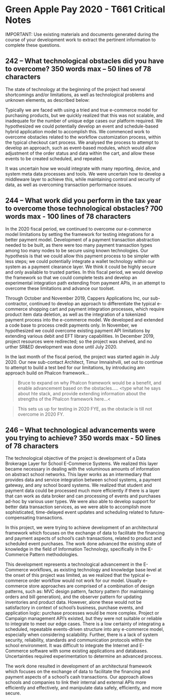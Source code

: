 Green Apple Pay 2020 - T661 Critical Notes
=======================================

IMPORTANT: Use existing materials and documents generated during the course of your development work to extract the pertinent information to complete these questions.


## 242 – What technological obstacles did you have to overcome? 350 words max – 50 lines of 78 characters

The state of technology at the beginning of the project had several shortcomings and/or limitations,
as well as technological problems and unknown elements,
as described below:

Typically we are faced with using a tried and true e-commerce model for purchasing products,
but we quickly realized that this was not scalable,
and inadequate for the number of unique edge cases our platform required.
We hypothesized we could potentially develop an event and schedule-based hybrid application model to accomplish this.
We commenced work to overcome obstacles related to the workflow customization process,
within the typical checkout cart process.
We analysed the process to attempt to develop an approach,
such as event-based modules,
which would allow adjustment of the order status and data within the cart,
and allow these events to be created scheduled,
and repeated.

It was uncertain how we would integrate with many reporting,
device,
and system meta data processes and tools.
We were uncertain how to develop a middleware layer to achieve this,
while maintaining control and security of data,
as well as overcoming transaction performance issues.



## 244 – What work did you perform in the tax year to overcome those technological obstacles?   700 words max - 100 lines of 78 characters

In the 2020 fiscal period, we continued to overcome our e-commerce model limitations by setting the framework for testing integrations for a better payment model.
Development of a payment transaction abstraction needed to be built, 
as there were too many payment transaction types among too many nodes to be secure using known technologies.
Our hypothesis is that we could allow this payment process to be simpler with less steps;
we could potentially integrate a wallet technology within our system as a payment clearance layer.
We think it could be highly secure and only available to trusted parties. In this fiscal period, we would develop the framework so that we could complete tests and develop an experimental integration path extending from payment APIs, in an attempt to overcome these limitations and advance our toolset.




Through October and November 2019, Cappers Applications Inc, our sub-contractor, continued to develop an approach to differentiate the typical e-commerce shopping cart and payment integration processes, which require product item data deletion, as well as the integration of a tokenized payment process into the e-commerce model. We developed and extended a code base to process credit payments only. In November, we hypothesized we could overcome existing payment API limitations by extending various debit and EFT library capabilities. 
In December 2019, project resources were redirected; so the project was shelved, and  no urther SR&ED development was done until July 2020.

In the last month of the fiscal period, the project was started again in July 2020. Our new sub-contact Architect, Timur Imnaishvili, set out to continue to attempt to build a test bed for our limitations, by introducing ann approach build on Phalcon framework...

> Bruce to expand on why Phalcon framework would be a benefit, and enable advancement based on the obstacles..... <type what he says about hte stack, and provide extending information about the strengths of the Phalcon framework here...<


>This sets us up for testing in 2020 FYE, as the obstacle is till not overcome in 2020 FY.




## 246 – What technological advancements were you trying to achieve? 	350 words max - 50 lines of 78 characters

The technological objective of the project is development of a Data Brokerage Layer for School E-Commerce Systems.
We realized this layer became necessary in dealing with the voluminous amounts of information on abstract school networks.
This layer works as an intermediary that provides data and service integration between school systems,
a payment gateway,
and any school board systems.
We realized that student and payment data could be processed much more efficiently if there is a layer that can work as data broker and can processing of events and purchases ad-hoc by various user types.
We were also able to develop support for better data transaction services,
as we were able to accomplish more sophisticated,
time-delayed event updates and scheduling related to future-compensating transactions.


In this project,
we were trying to achieve development of an architectural framework which focuses on the exchange of data to facilitate the financing and payment aspects of school’s cash transactions,
related to product and scheduled event purchases.
The work done advanced the existing state of knowledge in the field of Information Technology,
specifically in the E-Commerce Pattern methodologies.


This development represents a technological advancement in the E-Commerce workflows,
as existing technology and knowledge base level at the onset of this project was limited,
as we realized that the typical e-commerce order workflow would not work for our model.
Usually e-commerce store approaches are comprised of a combination of design patterns,
such as: MVC design pattern,
factory pattern (for maintaining orders and bill generation),
and the observer pattern for updating inventories and product data.
However,
alone these would not be satisfactory in context of school’s business,
purchase events,
and application logic: purchase processes would be more complex.
Project or Campaign management API’s existed,
but they were not suitable or reliable to integrate to meet our edge cases.
There is a low certainty of integrating a scheduled,
repeatable events-driven structure into any e-commerce model,
especially when considering scalability.
Further,
there is a lack of system security,
reliability,
standards and communication protocols within the school environment.
It was difficult to integrate the Internet and E-Commerce software with some existing applications and databases.
Uncertainties required experimentation to determine an advanced process.


The work done resulted in development of an architectural framework which focuses on the exchange of data to facilitate the financing and payment aspects of a school’s cash transactions.
Our approach allows schools and companies to link their internal and external APIs more efficiently and effectively,
and manipulate data safely,
efficiently,
and more secure.
